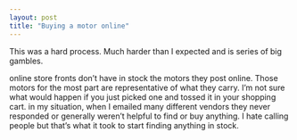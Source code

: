 ```yaml
---
layout: post
title: "Buying a motor online"
---
```


This was a hard process. Much harder than I expected and is series of big gambles.

online store fronts don’t have in stock the motors they post online. Those motors for the most part are representative of what they carry. I’m not sure what would happen if you just picked one and tossed it in your shopping cart. 
in my situation, when I emailed many different vendors they never responded or generally weren’t helpful to find or buy anything. I hate calling people but that’s what it took to start finding anything in stock.